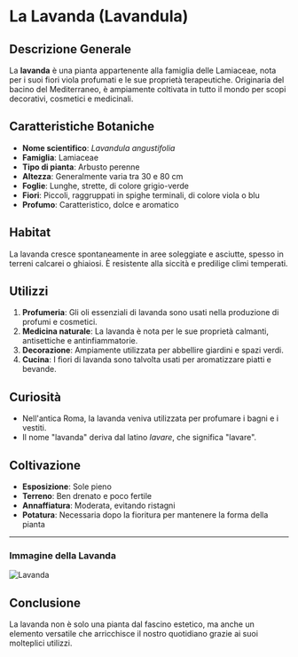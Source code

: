 # La Lavanda (Lavandula)

## Descrizione Generale
La **lavanda** è una pianta appartenente alla famiglia delle Lamiaceae, nota per i suoi fiori viola profumati e le sue proprietà terapeutiche. Originaria del bacino del Mediterraneo, è ampiamente coltivata in tutto il mondo per scopi decorativi, cosmetici e medicinali.

## Caratteristiche Botaniche
- **Nome scientifico**: *Lavandula angustifolia*
- **Famiglia**: Lamiaceae
- **Tipo di pianta**: Arbusto perenne
- **Altezza**: Generalmente varia tra 30 e 80 cm
- **Foglie**: Lunghe, strette, di colore grigio-verde
- **Fiori**: Piccoli, raggruppati in spighe terminali, di colore viola o blu
- **Profumo**: Caratteristico, dolce e aromatico

## Habitat
La lavanda cresce spontaneamente in aree soleggiate e asciutte, spesso in terreni calcarei o ghiaiosi. È resistente alla siccità e predilige climi temperati.

## Utilizzi
1. **Profumeria**: Gli oli essenziali di lavanda sono usati nella produzione di profumi e cosmetici.
2. **Medicina naturale**: La lavanda è nota per le sue proprietà calmanti, antisettiche e antinfiammatorie.
3. **Decorazione**: Ampiamente utilizzata per abbellire giardini e spazi verdi.
4. **Cucina**: I fiori di lavanda sono talvolta usati per aromatizzare piatti e bevande.

## Curiosità
- Nell'antica Roma, la lavanda veniva utilizzata per profumare i bagni e i vestiti.
- Il nome "lavanda" deriva dal latino *lavare*, che significa "lavare".

## Coltivazione
- **Esposizione**: Sole pieno
- **Terreno**: Ben drenato e poco fertile
- **Annaffiatura**: Moderata, evitando ristagni
- **Potatura**: Necessaria dopo la fioritura per mantenere la forma della pianta

---

### Immagine della Lavanda
![Lavanda]([https://upload.wikimedia.org/wikipedia/commons/3/3b/Lavandula_angustifolia_%28flowering%29.jpg](https://upload.wikimedia.org/wikipedia/commons/thumb/e/e0/Lavandula_angustifolia090718.jpg/330px-Lavandula_angustifolia090718.jpg))

## Conclusione
La lavanda non è solo una pianta dal fascino estetico, ma anche un elemento versatile che arricchisce il nostro quotidiano grazie ai suoi molteplici utilizzi.


